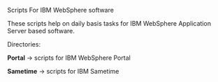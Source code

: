 
Scripts For IBM WebSphere software

These scripts help on daily basis tasks for IBM WebSphere Application Server based software.

Directories:

<b>Portal</b> -> scripts for IBM WebSphere Portal
 
<b>Sametime</b> -> scripts for IBM Sametime

